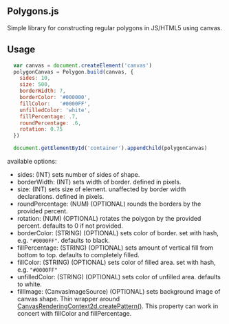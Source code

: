 Polygons.js
-------------------------

Simple library for constructing regular polygons in JS/HTML5 using canvas.

Usage
---------------------
```javascript
  var canvas = document.createElement('canvas')
  polygonCanvas = Polygon.build(canvas, {
    sides: 10,
    size: 500,
    borderWidth: 7,
    borderColor: '#000000',
    fillColor:   '#0000FF',
    unfilledColor: 'white',
    fillPercentage: .7,
    roundPercentage: .6,
    rotation: 0.75
  })

  document.getElementById('container').appendChild(polygonCanvas)
```


available options:

- sides: (INT) sets number of sides of shape.
- borderWidth: (INT) sets width of border. defined in pixels.
- size: (INT) sets size of element. unaffected by border width declarations. defined in pixels.
- roundPercentage: (NUM) (OPTIONAL) rounds the borders by the provided percent.
- rotation: (NUM) (OPTIONAL) rotates the polygon by the provided percent. defaults to 0 if not provided.
- borderColor: (STRING) (OPTIONAL) sets color of border. set with hash, e.g. `"#0000FF"`. defaults to black.
- fillPercentage: (STRING) (OPTIONAL) sets amount of vertical fill from bottom to top. defaults to completely filled.
- fillColor: (STRING) (OPTIONAL) sets color of filled area. set with hash, e.g. `"#0000FF"`
- unfilledColor: (STRING) (OPTIONAL) sets color of unfilled area. defaults to white.
- fillImage: (CanvasImageSource) (OPTIONAL) sets background image of canvas shape. Thin wrapper around [CanvasRenderingContext2d.createPattern()](https://developer.mozilla.org/en-US/docs/Web/API/CanvasRenderingContext2D/createPattern). This property can work in concert with fillColor and fillPercentage.